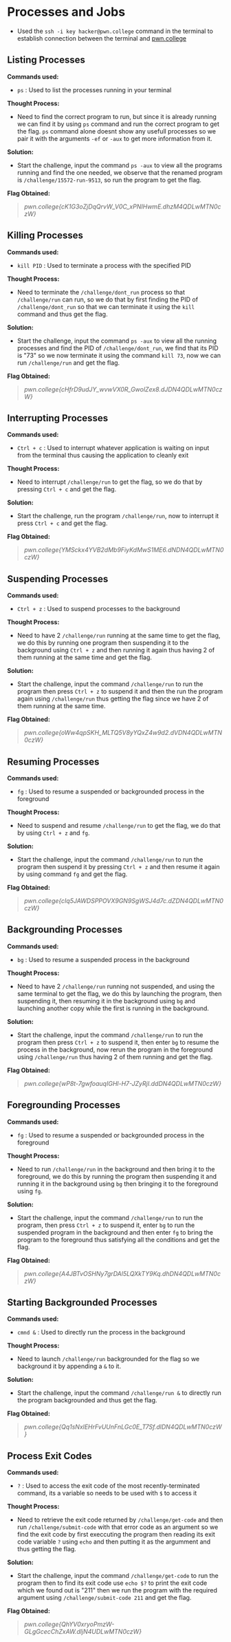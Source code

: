 # Processes and Jobs
- Used the `ssh -i key hacker@pwn.college` command in the terminal to establish connection between the terminal and [pwn.college](https://pwn.college/)

## Listing Processes
**Commands used:**
- `ps`  : Used to list the processes running in your terminal   

**Thought Process:**
- Need to find the correct program to run, but since it is already running we can find it by using `ps` command and run the correct program to get the flag. `ps` command alone doesnt show any usefull processes so we pair it with the arguments `-ef` or `-aux` to get more information from it.

**Solution:**
- Start the challenge, input the command `ps -aux` to view all the programs running and find the one needed, we observe that the renamed program is `/challenge/15572-run-9513`, so run the program to get the flag.

**Flag Obtained:**
> *pwn.college{cK1G3oZjDqQrvW_V0C_xPNIHwmE.dhzM4QDLwMTN0czW}*

## Killing Processes
**Commands used:**
- `kill PID`  : Used to terminate a process with the specified PID   

**Thought Process:**
- Need to terminate the `/challenge/dont_run` process so that `/challenge/run` can run, so we do that by first finding the PID of `/challenge/dont_run` so that we can terminate it using the `kill` command and thus get the flag. 

**Solution:**
- Start the challenge, input the command `ps -aux` to view all the running processes and find the PID of `/challenge/dont_run`, we find that its PID is "73" so we now terminate it using the command `kill 73`, now we can run `/challenge/run` and get the flag. 

**Flag Obtained:**
> *pwn.college{cHfrD9udJY_wvwVX0R_GwolZex8.dJDN4QDLwMTN0czW}*

## Interrupting Processes
**Commands used:**
- `Ctrl + c`  : Used to interrupt whatever application is waiting on input from the terminal thus causing the application to cleanly exit  

**Thought Process:**
- Need to interrupt `/challenge/run` to get the flag, so we do that by pressing `Ctrl + c` and get the flag.

**Solution:**
- Start the challenge, run the program `/challenge/run`, now to interrupt it press `Ctrl + c` and get the flag.

**Flag Obtained:**
> *pwn.college{YMSckx4YVB2dMb9FiyKdMwS1ME6.dNDN4QDLwMTN0czW}*

## Suspending Processes
**Commands used:**
- `Ctrl + z`  : Used to suspend processes to the background   

**Thought Process:**
- Need to have 2 `/challenge/run` running at the same time to get the flag, we do this by running one program then suspending it to the background using `Ctrl + z` and then running it again thus having 2 of them running at the same time and get the flag.

**Solution:**
- Start the challenge, input the command `/challenge/run` to run the program then press `Ctrl + z` to suspend it and then the run the program again using `/challenge/run` thus getting the flag since we have 2 of them running at the same time.

**Flag Obtained:**
> *pwn.college{oWw4qpSKH_MLTQ5V8yYQxZ4w9d2.dVDN4QDLwMTN0czW}*

## Resuming Processes
**Commands used:**
- `fg`  : Used to resume a suspended or backgrounded process in the foreground

**Thought Process:**
- Need to suspend and resume `/challenge/run` to get the flag, we do that by using `Ctrl + z` and `fg`.

**Solution:**
- Start the challenge, input the command `/challenge/run` to run the program then suspend it by pressing `Ctrl + z` and then resume it again by using command `fg` and get the flag.

**Flag Obtained:**
> *pwn.college{cIq5JAWDSPPOVX9GN9SgWSJ4d7c.dZDN4QDLwMTN0czW}*

## Backgrounding Processes
**Commands used:**
- `bg`  : Used to resume a suspended process in the background   

**Thought Process:**
- Need to have 2 `/challenge/run` running not suspended, and using the same terminal to get the flag, we do this by launching the program, then suspending it, then resuming it in the background using `bg` and launching another copy while the first is running in the background.

**Solution:**
- Start the challenge, input the command `/challenge/run` to run the program then press `Ctrl + z` to suspend it, then enter `bg` to resume the process in the background, now rerun the program in the foreground using `/challenge/run` thus having 2 of them running and get the flag.

**Flag Obtained:**
> *pwn.college{wP8t-7gwfoauqIGHl-H7-JZyRjI.ddDN4QDLwMTN0czW}*

## Foregrounding Processes
**Commands used:**
- `fg`  : Used to resume a suspended or backgrounded process in the foreground  

**Thought Process:**
- Need to run `/challenge/run` in the background and then bring it to the foreground, we do this by running the program then suspending it and running it in the background using `bg` then bringing it to the foreground using `fg`.

**Solution:**
- Start the challenge, input the command `/challenge/run` to run the program, then press `Ctrl + z` to suspend it, enter `bg` to run the suspended program in the background and then enter `fg` to bring the program to the foreground thus satisfying all the conditions and get the flag.

**Flag Obtained:**
> *pwn.college{A4JBTvOSHNy7grDAl5LQXkTY9Kq.dhDN4QDLwMTN0czW}*

## Starting Backgrounded Processes
**Commands used:**
- `cmnd &`  : Used to directly run the process in the background  

**Thought Process:**
- Need to launch `/challenge/run` backgrounded for the flag so we background it by appending a `&` to it.

**Solution:**
- Start the challenge, input the command `/challenge/run &` to directly run the program backgrounded and thus get the flag.

**Flag Obtained:**
> *pwn.college{Qq1sNxlEHrFvUUnFnLGc0E_T7Sf.dlDN4QDLwMTN0czW}*

## Process Exit Codes
**Commands used:**
- `?`  : Used to access the exit code of the most recently-terminated command, its a variable so needs to be used with `$` to access it   

**Thought Process:**
- Need to retrieve the exit code returned by `/challenge/get-code` and then run `/challenge/submit-code` with that error code as an argument so we find the exit code by first execcuting the program then reading its exit code variable `?` using `echo` and then putting it as the argumment and thus getting the flag.

**Solution:**
- Start the challenge, input the command `/challenge/get-code` to run the program then to find its exit code use `echo $?` to print the exit code which we found out is "211" then we run the program with the required argument using `/challenge/submit-code 211` and get the flag.

**Flag Obtained:**
> *pwn.college{QhYV0xryoPmzW-GLgGcecChZxAW.dljN4UDLwMTN0czW}*
